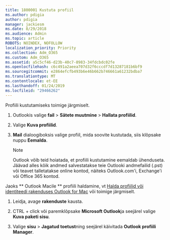 ```yaml
---
title: 1800001 Kustuta profiil
ms.author: pdigia
author: pdigia
manager: jackiesm
ms.date: 8/29/2018
ms.audience: Admin
ms.topic: article
ROBOTS: NOINDEX, NOFOLLOW
localization_priority: Priority
ms.collection: Adm_O365
ms.custom: Adm_O365
ms.assetid: a5c5cf46-d23b-40c7-8983-34fdcbdc02fe
ms.openlocfilehash: c6c491a2aeea707d32f6cccdf7d13287181b6bf9
ms.sourcegitcommit: e2864efcfb493b6e46b662b746661a61232bdba7
ms.translationtype: MT
ms.contentlocale: et-EE
ms.lasthandoff: 01/24/2019
ms.locfileid: "29466262"
---
```

Profiili kustutamiseks toimige järgmiselt.
  
1. Outlookis valige **fail** \> **Sätete muutmine** \> **Hallata profiilid**.
    
2. Valige **Kuva profiilid**.
    
3. **Mail** dialoogiboksis valige profiil, mida soovite kustutada, siis klõpsake nuppu **Eemalda**.
    
    > [!NOTE]
    > Outlook võib teid hoiatada, et profiili kustutamine eemaldab ühenduseta. Jäävad alles kõik andmed salvestatakse teie Outlooki andmefailid (.pst) või teavet talletatakse online kontod, näiteks Outlook.com'i, Exchange'i või Office 365 kontod. 
  
Jaoks ** Outlook Macile ** profiili haldamine, vt [Halda profiilid või identiteedi rakenduses Outlook for Mac](https://support.office.com/article/fed2a955-74df-4a24-bef6-78a426958c4c.aspx) või toimige järgmiselt. 
  
1. Leidja, avage **rakenduste** kausta. 
    
2. CTRL + click või paremklõpsake **Microsoft Outlook**ja seejärel valige **Kuva paketi sisu**.
    
3. Valige **sisu** \> **Jagatud toetust**ning seejärel käivitada **Outlook profiili Manager**.
    

